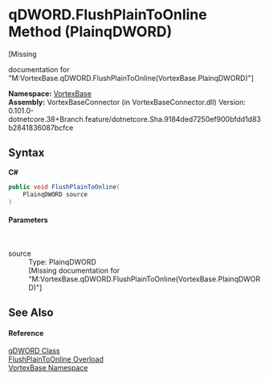 # qDWORD.FlushPlainToOnline Method (PlainqDWORD)
 

\[Missing <summary> documentation for "M:VortexBase.qDWORD.FlushPlainToOnline(VortexBase.PlainqDWORD)"\]

**Namespace:**&nbsp;<a href="N_VortexBase.md">VortexBase</a><br />**Assembly:**&nbsp;VortexBaseConnector (in VortexBaseConnector.dll) Version: 0.101.0-dotnetcore.38+Branch.feature/dotnetcore.Sha.9184ded7250ef900bfdd1d83b2841836087bcfce

## Syntax

**C#**<br />
``` C#
public void FlushPlainToOnline(
	PlainqDWORD source
)
```


#### Parameters
&nbsp;<dl><dt>source</dt><dd>Type: PlainqDWORD<br />\[Missing <param name="source"/> documentation for "M:VortexBase.qDWORD.FlushPlainToOnline(VortexBase.PlainqDWORD)"\]</dd></dl>

## See Also


#### Reference
<a href="T_VortexBase_qDWORD.md">qDWORD Class</a><br /><a href="Overload_VortexBase_qDWORD_FlushPlainToOnline.md">FlushPlainToOnline Overload</a><br /><a href="N_VortexBase.md">VortexBase Namespace</a><br />